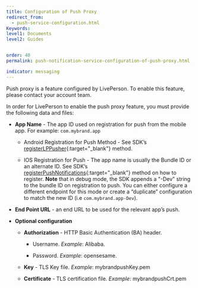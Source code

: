 ```yaml
---
title: Configuration of Push Proxy
redirect_from:
  - push-service-configuration.html
Keywords:
level1: Documents
level2: Guides


order: 40
permalink: push-notification-service-configuration-of-push-proxy.html

indicator: messaging
---
```


Push proxy is a feature configured by LivePerson. To enable this feature, please contact your account team.

In order for LivePerson to enable the push proxy feature, you must provide the following data and files:

* **App Name** - The app ID used on registration for push from the mobile app. For example: `com.mybrand.app`

     * Android Registration for Push Method - See SDK’s  [registerLPPusher](android-registerlppusher.html){:target="_blank"} method.

     * IOS Registration for Push - The app name is usually the Bundle ID or an alternate ID. See SDK’s [registerPushNotifications](consumer-experience-ios-sdk-methods.html#registerpushnotifications){:target="_blank"} method on how to register. **Note** that in debug mode, the SDK appends a "-Dev" string to the bundle ID on registration to push. You can either configure a different endpoint for this mode or create a “duplicate” configuration to match the new ID (i.e `com.mybrand.app-Dev`).

* **End Point URL** - an end URL to be used for the relevant app’s push.

* **Optional configuration**

	* **Authorization** - HTTP Basic Authentication (BA) header.

		* Username. _Example_:  Alibaba.

		* Password. _Example_: opensesame.

	* **Key** - TLS Key file. _Example_: mybrandpushKey.pem

  * **Certificate** - TLS certification file. _Example_: mybrandpushCrt.pem
